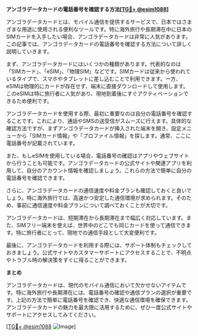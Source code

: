 **アンゴラデータカードの電話番号を確認する方法[[TG💪+ @esim1088](https://t.me/s/esim1088)]**

アンゴラデータカードとは、モバイル通信を提供するサービスで、日本ではさまざまな用途に使用される便利なツールです。特に海外旅行や長期滞在中に日本のSIMカードを入手したい場合、アンゴラデータカードは非常に人気があります。この記事では、アンゴラデータカードの電話番号を確認する方法について詳しく説明していきます。

まず、アンゴラデータカードにはいくつかの種類があります。代表的なのは「SIMカード」、「eSIM」、「物理SIM」などです。SIMカードは従来から使われているタイプで、スマホやタブレットに差し込むことで利用できます。一方、eSIMは物理的にカードが存在せず、端末に直接ダウンロードして使用します。このeSIMは特に旅行者に人気があり、現地到着後にすぐアクティベーションできるため便利です。

アンゴラデータカードを使用する際、最初に重要なのは自分の電話番号を確認することです。これにより、通話やSMSの送受信がスムーズに行えます。具体的な確認方法ですが、まずアンゴラデータカードが挿入された端末を開き、設定メニューから「SIMカード情報」や「プロファイル情報」を探します。通常、ここに電話番号が記載されています。

また、もしeSIMを使用している場合、電話番号の確認はアプリやウェブサイトから行うことも可能です。アンゴラデータカードの公式サイトや関連アプリを利用して、自分のアカウント情報を確認しましょう。これらの方法で簡単に自分の電話番号を確認できます。

さらに、アンゴラデータカードの通信速度や料金プランも確認しておくと良いでしょう。特に海外旅行では、高速かつ安定した通信環境が求められます。そのため、事前に通信速度や料金プランについて調べておくことが大切です。

アンゴラデータカードは、短期滞在から長期滞在まで幅広く対応しています。また、SIMフリー端末を使えば、世界中のどこでも同じカードを使って通信できます。特に旅行者にとって、現地での通信手段として大変便利です。

最後に、アンゴラデータカードを利用する際には、サポート体制もチェックしておきましょう。公式サイトやカスタマーサポートにアクセスすることで、不明点やトラブル時の解決策をすぐに得ることができます。

**まとめ**

アンゴラデータカードは、現代のモバイル通信において欠かせないアイテムです。特に海外旅行や長期滞在には、電話番号の確認や通信プランの選択が重要です。上記の方法で簡単に電話番号を確認でき、快適な通信環境を確保できます。アンゴラデータカードの魅力を最大限に活用するために、ぜひ一度公式サイトやサポートにアクセスしてみてください。

[[TG💪+ @esim1088](https://t.me/s/esim1088) ![Image](https://i.postimg.cc/Y0z9fWf4/image.png)]